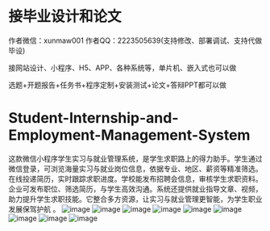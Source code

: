 # 接毕业设计和论文
作者微信：xunmaw001  作者QQ：2223505639(支持修改、部署调试、支持代做毕设)

接网站设计、小程序、H5、APP、各种系统等，单片机、嵌入式也可以做

选题+开题报告+任务书+程序定制+安装测试+论文+答辩PPT都可以做
# Student-Internship-and-Employment-Management-System
这款微信小程序学生实习与就业管理系统，是学生求职路上的得力助手。学生通过微信登录，可浏览海量实习与就业岗位信息，依据专业、地区、薪资等精准筛选。在线投递简历，实时跟踪求职进度。学校能发布招聘会信息，审核学生求职资料。企业可发布职位、筛选简历，与学生高效沟通。系统还提供就业指导文章、视频，助力提升学生求职技能。它整合多方资源，让实习与就业管理更智能，为学生职业发展保驾护航 。 
![image](https://github.com/user-attachments/assets/1d105454-6ed1-44e0-871e-bb3619b90788)
![image](https://github.com/user-attachments/assets/e9cb846c-57b0-4c0b-b5e4-87f1441f0fe6)
![image](https://github.com/user-attachments/assets/2606cb6d-7b90-4a02-b730-0dfc7ffbef5e)
![image](https://github.com/user-attachments/assets/1d8eb54e-2ec3-484d-9bb9-14f879b2c5b1)
![image](https://github.com/user-attachments/assets/63f03d17-ffc0-484f-b5a6-0b755a7e3051)
![image](https://github.com/user-attachments/assets/b094a492-e2ac-45f5-8691-e755378caba6)
![image](https://github.com/user-attachments/assets/ce496b24-f2e1-4b04-a369-3b788e20d801)
![image](https://github.com/user-attachments/assets/77692171-8fb1-4c41-9e5e-35e40fa702b6)
![image](https://github.com/user-attachments/assets/e09ed469-e73a-4948-87cb-642a6a043f85)
